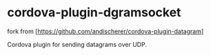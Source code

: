 # cordova-plugin-dgramsocket

fork from [https://github.com/andischerer/cordova-plugin-datagram]

Cordova plugin for sending datagrams over UDP.

